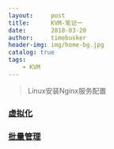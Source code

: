 ```yaml
---
layout:     post
title:      KVM-笔记一
date:       2018-03-20
author:     timebusker
header-img: img/home-bg.jpg
catalog: true
tags:
    - KVM
---
```


> Linux安装Nginx服务配置

### [虚拟化](http://www.21yunwei.com/archives/tag/%E8%99%9A%E6%8B%9F%E5%8C%96)

### [批量管理](http://www.21yunwei.com/archives/tag/%E6%89%B9%E9%87%8F%E7%AE%A1%E7%90%86/page/2)
